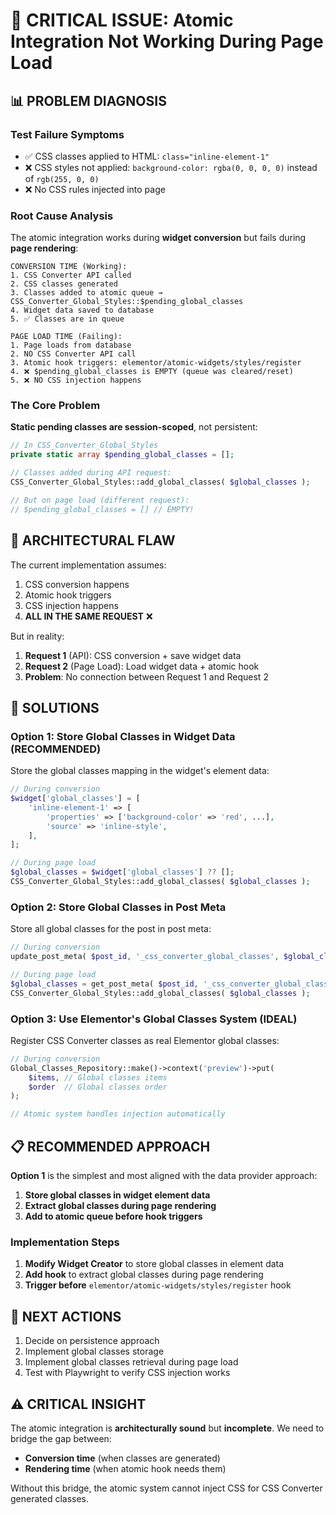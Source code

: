 # 🚨 CRITICAL ISSUE: Atomic Integration Not Working During Page Load

## 📊 **PROBLEM DIAGNOSIS**

### **Test Failure Symptoms**
- ✅ CSS classes applied to HTML: `class="inline-element-1"`
- ❌ CSS styles not applied: `background-color: rgba(0, 0, 0, 0)` instead of `rgb(255, 0, 0)`
- ❌ No CSS rules injected into page

### **Root Cause Analysis**

The atomic integration works during **widget conversion** but fails during **page rendering**:

```
CONVERSION TIME (Working):
1. CSS Converter API called
2. CSS classes generated
3. Classes added to atomic queue → CSS_Converter_Global_Styles::$pending_global_classes
4. Widget data saved to database
5. ✅ Classes are in queue

PAGE LOAD TIME (Failing):
1. Page loads from database
2. NO CSS Converter API call
3. Atomic hook triggers: elementor/atomic-widgets/styles/register
4. ❌ $pending_global_classes is EMPTY (queue was cleared/reset)
5. ❌ NO CSS injection happens
```

### **The Core Problem**

**Static pending classes are session-scoped**, not persistent:

```php
// In CSS_Converter_Global_Styles
private static array $pending_global_classes = [];

// Classes added during API request:
CSS_Converter_Global_Styles::add_global_classes( $global_classes );

// But on page load (different request):
// $pending_global_classes = [] // EMPTY!
```

## 🎯 **ARCHITECTURAL FLAW**

The current implementation assumes:
1. CSS conversion happens
2. Atomic hook triggers  
3. CSS injection happens
4. **ALL IN THE SAME REQUEST** ❌

But in reality:
1. **Request 1** (API): CSS conversion + save widget data
2. **Request 2** (Page Load): Load widget data + atomic hook
3. **Problem**: No connection between Request 1 and Request 2

## 🔧 **SOLUTIONS**

### **Option 1: Store Global Classes in Widget Data** (RECOMMENDED)

Store the global classes mapping in the widget's element data:

```php
// During conversion
$widget['global_classes'] = [
    'inline-element-1' => [
        'properties' => ['background-color' => 'red', ...],
        'source' => 'inline-style',
    ],
];

// During page load
$global_classes = $widget['global_classes'] ?? [];
CSS_Converter_Global_Styles::add_global_classes( $global_classes );
```

### **Option 2: Store Global Classes in Post Meta**

Store all global classes for the post in post meta:

```php
// During conversion
update_post_meta( $post_id, '_css_converter_global_classes', $global_classes );

// During page load
$global_classes = get_post_meta( $post_id, '_css_converter_global_classes', true );
CSS_Converter_Global_Styles::add_global_classes( $global_classes );
```

### **Option 3: Use Elementor's Global Classes System** (IDEAL)

Register CSS Converter classes as real Elementor global classes:

```php
// During conversion
Global_Classes_Repository::make()->context('preview')->put(
    $items, // Global classes items
    $order  // Global classes order
);

// Atomic system handles injection automatically
```

## 📋 **RECOMMENDED APPROACH**

**Option 1** is the simplest and most aligned with the data provider approach:

1. **Store global classes in widget element data**
2. **Extract global classes during page rendering**
3. **Add to atomic queue before hook triggers**

### **Implementation Steps**

1. **Modify Widget Creator** to store global classes in element data
2. **Add hook** to extract global classes during page rendering
3. **Trigger before** `elementor/atomic-widgets/styles/register` hook

## 🚀 **NEXT ACTIONS**

1. Decide on persistence approach
2. Implement global classes storage
3. Implement global classes retrieval during page load
4. Test with Playwright to verify CSS injection works

## ⚠️ **CRITICAL INSIGHT**

The atomic integration is **architecturally sound** but **incomplete**. We need to bridge the gap between:
- **Conversion time** (when classes are generated)
- **Rendering time** (when atomic hook needs them)

Without this bridge, the atomic system cannot inject CSS for CSS Converter generated classes.
